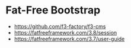 # Fat-Free Bootstrap

- https://github.com/f3-factory/f3-cms
- https://fatfreeframework.com/3.8/session
- https://fatfreeframework.com/3.7/user-guide
